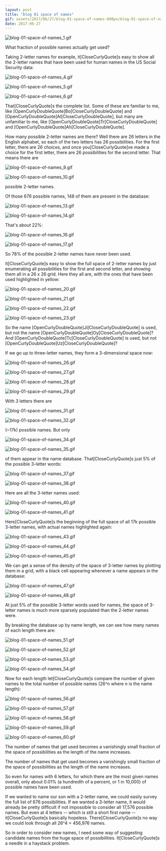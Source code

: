 ```yaml
---
layout: post
title: "blog 01 space of names"
gif: assets/2017/06/27/blog-01-space-of-names-600px/blog-01-space-of-names_48.gif
date: 2017-06-27
---
```


![blog-01-space-of-names_1.gif](../../../assets/2017/06/27/blog-01-space-of-names-600px/blog-01-space-of-names_1.gif)

What fraction of possible names actually get used?

Taking 2-letter names for example, it\[CloseCurlyQuote]s easy to show all the 2-letter names that have been used for human names in the US Social Security data:

![blog-01-space-of-names_4.gif](../../../assets/2017/06/27/blog-01-space-of-names-600px/blog-01-space-of-names_4.gif)

![blog-01-space-of-names_5.gif](../../../assets/2017/06/27/blog-01-space-of-names-600px/blog-01-space-of-names_5.gif)

![blog-01-space-of-names_6.gif](../../../assets/2017/06/27/blog-01-space-of-names-600px/blog-01-space-of-names_6.gif)

That\[CloseCurlyQuote]s the complete list. Some of these are familiar to me, like \[OpenCurlyDoubleQuote]Bo\[CloseCurlyDoubleQuote] and \[OpenCurlyDoubleQuote]Al\[CloseCurlyDoubleQuote], but many are unfamiliar to me, like \[OpenCurlyDoubleQuote]Tr\[CloseCurlyDoubleQuote] and \[OpenCurlyDoubleQuote]Ah\[CloseCurlyDoubleQuote]. 

How many possible 2-letter names are there? Well there are 26 letters in the English alphabet, so each of the two letters has 26 possibilities. For the first letter, there are 26 choices, and once you\[CloseCurlyQuote]ve made a choice for the first letter, there are 26 possibilities for the second letter. That means there are 

![blog-01-space-of-names_9.gif](../../../assets/2017/06/27/blog-01-space-of-names-600px/blog-01-space-of-names_9.gif)

![blog-01-space-of-names_10.gif](../../../assets/2017/06/27/blog-01-space-of-names-600px/blog-01-space-of-names_10.gif)

possible 2-letter names.

Of those 676 possible names, 148 of them are present in the database:

![blog-01-space-of-names_13.gif](../../../assets/2017/06/27/blog-01-space-of-names-600px/blog-01-space-of-names_13.gif)

![blog-01-space-of-names_14.gif](../../../assets/2017/06/27/blog-01-space-of-names-600px/blog-01-space-of-names_14.gif)

That's about 22%:

![blog-01-space-of-names_16.gif](../../../assets/2017/06/27/blog-01-space-of-names-600px/blog-01-space-of-names_16.gif)

![blog-01-space-of-names_17.gif](../../../assets/2017/06/27/blog-01-space-of-names-600px/blog-01-space-of-names_17.gif)

So 78% of the possible 2-letter names have never been used.

It\[CloseCurlyQuote]s easy to show the full space of 2-letter names by just enumerating all possibilities for the first and second letter, and showing them all in a 26 x 26 grid. Here they all are, with the ones that have been used highlighted in yellow:

![blog-01-space-of-names_20.gif](../../../assets/2017/06/27/blog-01-space-of-names-600px/blog-01-space-of-names_20.gif)

![blog-01-space-of-names_21.gif](../../../assets/2017/06/27/blog-01-space-of-names-600px/blog-01-space-of-names_21.gif)

![blog-01-space-of-names_22.gif](../../../assets/2017/06/27/blog-01-space-of-names-600px/blog-01-space-of-names_22.gif)

![blog-01-space-of-names_23.gif](../../../assets/2017/06/27/blog-01-space-of-names-600px/blog-01-space-of-names_23.gif)

So the name \[OpenCurlyDoubleQuote]Ji\[CloseCurlyDoubleQuote] is used, but not the name \[OpenCurlyDoubleQuote]Oy\[CloseCurlyDoubleQuote]? And \[OpenCurlyDoubleQuote]Tc\[CloseCurlyDoubleQuote] is used, but not \[OpenCurlyDoubleQuote]Uz\[CloseCurlyDoubleQuote]?

If we go up to three-letter names, they form a 3-dimensional space now: 

![blog-01-space-of-names_26.gif](../../../assets/2017/06/27/blog-01-space-of-names-600px/blog-01-space-of-names_26.gif)

![blog-01-space-of-names_27.gif](../../../assets/2017/06/27/blog-01-space-of-names-600px/blog-01-space-of-names_27.gif)

![blog-01-space-of-names_28.gif](../../../assets/2017/06/27/blog-01-space-of-names-600px/blog-01-space-of-names_28.gif)

![blog-01-space-of-names_29.gif](../../../assets/2017/06/27/blog-01-space-of-names-600px/blog-01-space-of-names_29.gif)

With 3 letters there are

![blog-01-space-of-names_31.gif](../../../assets/2017/06/27/blog-01-space-of-names-600px/blog-01-space-of-names_31.gif)

![blog-01-space-of-names_32.gif](../../../assets/2017/06/27/blog-01-space-of-names-600px/blog-01-space-of-names_32.gif)

(~17k) possible names. But only 

![blog-01-space-of-names_34.gif](../../../assets/2017/06/27/blog-01-space-of-names-600px/blog-01-space-of-names_34.gif)

![blog-01-space-of-names_35.gif](../../../assets/2017/06/27/blog-01-space-of-names-600px/blog-01-space-of-names_35.gif)

of them appear in the name database. That\[CloseCurlyQuote]s just 5% of the possible 3-letter words:

![blog-01-space-of-names_37.gif](../../../assets/2017/06/27/blog-01-space-of-names-600px/blog-01-space-of-names_37.gif)

![blog-01-space-of-names_38.gif](../../../assets/2017/06/27/blog-01-space-of-names-600px/blog-01-space-of-names_38.gif)

Here are all the 3-letter names used:

![blog-01-space-of-names_40.gif](../../../assets/2017/06/27/blog-01-space-of-names-600px/blog-01-space-of-names_40.gif)

![blog-01-space-of-names_41.gif](../../../assets/2017/06/27/blog-01-space-of-names-600px/blog-01-space-of-names_41.gif)

Here\[CloseCurlyQuote]s the beginning of the full space of all 17k possible 3-letter names, with actual names highlighted again:

![blog-01-space-of-names_43.gif](../../../assets/2017/06/27/blog-01-space-of-names-600px/blog-01-space-of-names_43.gif)

![blog-01-space-of-names_44.gif](../../../assets/2017/06/27/blog-01-space-of-names-600px/blog-01-space-of-names_44.gif)

![blog-01-space-of-names_45.gif](../../../assets/2017/06/27/blog-01-space-of-names-600px/blog-01-space-of-names_45.gif)

We can get a sense of the density of the space of 3-letter names by plotting them in a grid, with a black cell appearing whenever a name appears in the database:

![blog-01-space-of-names_47.gif](../../../assets/2017/06/27/blog-01-space-of-names-600px/blog-01-space-of-names_47.gif)

![blog-01-space-of-names_48.gif](../../../assets/2017/06/27/blog-01-space-of-names-600px/blog-01-space-of-names_48.gif)

At just 5% of the possible 3-letter words used for names, the space of 3-letter names is much more sparsely populated than the 2-letter names were.

By breaking the database up by name length, we can see how many names of each length there are:

![blog-01-space-of-names_51.gif](../../../assets/2017/06/27/blog-01-space-of-names-600px/blog-01-space-of-names_51.gif)

![blog-01-space-of-names_52.gif](../../../assets/2017/06/27/blog-01-space-of-names-600px/blog-01-space-of-names_52.gif)

![blog-01-space-of-names_53.gif](../../../assets/2017/06/27/blog-01-space-of-names-600px/blog-01-space-of-names_53.gif)

![blog-01-space-of-names_54.gif](../../../assets/2017/06/27/blog-01-space-of-names-600px/blog-01-space-of-names_54.gif)

Now for each length let\[CloseCurlyQuote]s compare the number of given names to the total number of possible names (26^n where n is the name length):

![blog-01-space-of-names_56.gif](../../../assets/2017/06/27/blog-01-space-of-names-600px/blog-01-space-of-names_56.gif)

![blog-01-space-of-names_57.gif](../../../assets/2017/06/27/blog-01-space-of-names-600px/blog-01-space-of-names_57.gif)

![blog-01-space-of-names_58.gif](../../../assets/2017/06/27/blog-01-space-of-names-600px/blog-01-space-of-names_58.gif)

![blog-01-space-of-names_59.gif](../../../assets/2017/06/27/blog-01-space-of-names-600px/blog-01-space-of-names_59.gif)

![blog-01-space-of-names_60.gif](../../../assets/2017/06/27/blog-01-space-of-names-600px/blog-01-space-of-names_60.gif)

The number of names that get used becomes a vanishingly small fraction of the space of possibilities as the length of the name increases.

The number of names that get used becomes a vanishingly small fraction of the space of possibilities as the length of the name increases.

So even for names with 6 letters, for which there are the most given names overall, only about 0.01% (a hundredth of a percent, or 1 in 10,000) of possible names have been used.

If we wanted to name our son with a 2-letter name, we could easily survey the full list of 676 possibilities. If we wanted a 3-letter name, it would already be pretty difficult if not impossible to consider all 17,576 possible names. But even at 4 letters -- which is still a short first name -- it\[CloseCurlyQuote]s basically hopeless. There\[CloseCurlyQuote]s no way we could look through all 26^4 = 456,976 names.

So in order to consider new names, I need some way of suggesting candidate names from the huge space of possibilities. It\[CloseCurlyQuote]s a needle in a haystack problem.

